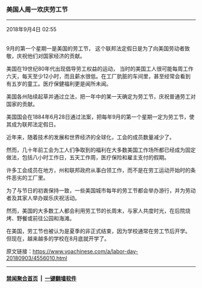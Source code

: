 ### 美国人周一欢庆劳工节
------------------------

<div class="published">
 <span class="date" title="中国时间">
  <time datetime="2018-09-04T02:55:05+08:00">
   2018年9月4日 02:55
  </time>
 </span>
</div>
<br/>
<div class="wsw">
 <p>
  9月的第一个星期一是美国的劳工节， 这个联邦法定假日是为了向美国劳动者致敬，庆祝他们对国家经济的贡献。
 </p>
 <p>
  美国在19世纪80年代出现倡导劳工权益的运动， 当时的美国工人很可能每周工作六天，每天至少12小时，而且薪水很低。在工厂肮脏的车间里，甚至经常会看到有五岁的童工。医疗保健福利更是闻所未闻。
 </p>
 <p>
  美国各州陆续起草并通过立法，把一年中的某一天确定为劳工节，庆祝普通劳工对国家的贡献。
 </p>
 <p>
  美国国会在1884年6月28日通过法案，把每年9月的第一个星期一定为劳工节，使其成为联邦法定假日。
 </p>
 <p>
  近年来，随着技术的发展和世界经济的全球化，工会的成员数量减少了。
 </p>
 <p>
  然而，几十年前工会为工人们争取到的福利在大多数美国工作场所都已经成为固定做法，包括八小时工作日，五天工作周，医疗保险和雇主支付的假期。
 </p>
 <p>
  许多工会成员在地方，州和联邦政府从事白领工作，而不是在劳工运动开始时的条件恶劣的工厂里。
 </p>
 <p>
  为了与节日的初衷保持一致，一些美国城市每年的劳工节都会举办游行，并为劳动者及其家人举办娱乐庆祝活动。
 </p>
 <p>
  然而，美国的大多数工人都会利用劳工节的长周末，与家人共度时光，在后院烧烤、野餐或前往公园和海滩。
 </p>
 <p>
  在美国，劳工节也被认为是夏季的非正式结束，因为学校通常在劳工节后开学。 但现在，越来越多的学校在8月底就开学了。
 </p>
 <p>
 </p>
</div>

原文链接：https://www.voachinese.com/a/labor-day-20180903/4556010.html


------------------------
#### [禁闻聚合首页](https://github.com/gfw-breaker/banned-news/blob/master/README.md) &nbsp;|&nbsp;  [一键翻墙软件](https://github.com/gfw-breaker/nogfw/blob/master/README.md)